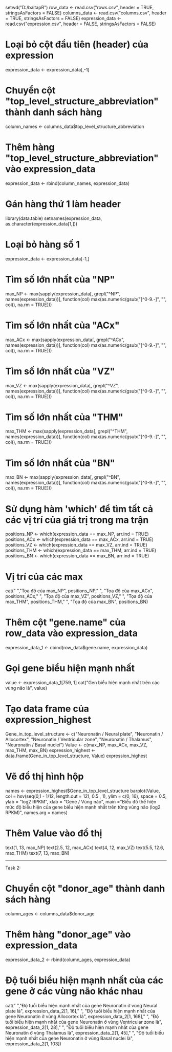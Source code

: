 setwd("D:/baitapR")
row_data <- read.csv("rows.csv", header = TRUE, stringsAsFactors = FALSE)
columns_data <- read.csv("columns.csv", header = TRUE, stringsAsFactors = FALSE)
expression_data <- read.csv("expression.csv", header = FALSE, stringsAsFactors = FALSE)

# Loại bỏ cột đầu tiên (header) của expression
expression_data <- expression_data[,-1]

# Chuyển cột "top_level_structure_abbreviation" thành danh sách hàng
column_names <- columns_data$top_level_structure_abbreviation

# Thêm hàng "top_level_structure_abbreviation" vào expression_data
expression_data <- rbind(column_names, expression_data)

# Gán hàng thứ 1 làm header
library(data.table)
setnames(expression_data, as.character(expression_data[1,]))

# Loại bỏ hàng số 1
expression_data <- expression_data[-1,]

# Tìm số lớn nhất của "NP"
max_NP <- max(sapply(expression_data[, grepl("^NP", names(expression_data))], function(col) max(as.numeric(gsub("[^0-9.-]", "", col)), na.rm = TRUE)))
# Tìm số lớn nhất của "ACx"
max_ACx <- max(sapply(expression_data[, grepl("^ACx", names(expression_data))], function(col) max(as.numeric(gsub("[^0-9.-]", "", col)), na.rm = TRUE)))
# Tìm số lớn nhất của "VZ"
max_VZ <- max(sapply(expression_data[, grepl("^VZ", names(expression_data))], function(col) max(as.numeric(gsub("[^0-9.-]", "", col)), na.rm = TRUE)))
# Tìm số lớn nhất của "THM"
max_THM <- max(sapply(expression_data[, grepl("^THM", names(expression_data))], function(col) max(as.numeric(gsub("[^0-9.-]", "", col)), na.rm = TRUE)))
# Tìm số lớn nhất của "BN"
max_BN <- max(sapply(expression_data[, grepl("^BN", names(expression_data))], function(col) max(as.numeric(gsub("[^0-9.-]", "", col)), na.rm = TRUE)))


# Sử dụng hàm 'which' để tìm tất cả các vị trí của giá trị trong ma trận
positions_NP <- which(expression_data == max_NP, arr.ind = TRUE)
positions_ACx <- which(expression_data == max_ACx, arr.ind = TRUE)
positions_VZ <- which(expression_data == max_VZ, arr.ind = TRUE)
positions_THM <- which(expression_data == max_THM, arr.ind = TRUE)
positions_BN <- which(expression_data == max_BN, arr.ind = TRUE)


# Vị trí của các max
cat("    ","Tọa độ của max_NP", positions_NP,"
    ",
"Tọa độ của max_ACx", positions_ACx,"
    ",
"Tọa độ của max_VZ", positions_VZ,"
    ",
"Tọa độ của max_THM", positions_THM,"
    ",
"Tọa độ của max_BN", positions_BN)


# Thêm cột "gene.name" của row_data vào expression_data
expression_data_1 <- cbind(row_data$gene.name, expression_data)

# Gọi gene biểu hiện mạnh nhất
value <- expression_data_1[759, 1]
cat("Gen biểu hiện mạnh nhất trên các vùng não là", value)

# Tạo data frame của expression_highest
Gene_in_top_level_structure <- c("Neuronatin / Neural plate", "Neuronatin / Allocortex", "Neuronatin / Ventricular zone", "Neuronatin / Thalamus", "Neuronatin / Basal nuclei")
Value <- c(max_NP, max_ACx, max_VZ, max_THM, max_BN)
expression_highest <- data.frame(Gene_in_top_level_structure, Value)
expression_highest

# Vẽ đồ thị hình hộp
names <- expression_highest$Gene_in_top_level_structure
barplot(Value, 
col = hsv(seq(0,1 - 1/12, length.out = 12), 0.5 , 1),
ylim = c(0, 16), space = 0.5,
ylab = "log2 RPKM", xlab = "Gene / Vùng não", main ="Biểu đồ thể hiện mức độ biểu hiện của gene biểu hiện mạnh nhất trên từng vùng não (log2 RPKM)", names.arg = names)

# Thêm Value vào đồ thị
text(1, 13, max_NP)
text(2.5, 12, max_ACx)
text(4, 12, max_VZ)
text(5.5, 12.6, max_THM)
text(7, 13, max_BN)


-------------------------------------------------------
Task 2:

# Chuyển cột "donor_age" thành danh sách hàng
column_ages <- columns_data$donor_age

# Thêm hàng "donor_age" vào expression_data
expression_data_2 <- rbind(column_ages, expression_data)

# Độ tuổi biểu hiện mạnh nhất của các gene ở các vùng não khác nhau
cat("    ","Độ tuổi biểu hiện mạnh nhất của gene Neuronatin ở vùng Neural plate là", expression_data_2[1, 16],"
    ",
"Độ tuổi biểu hiện mạnh nhất của gene Neuronatin ở vùng Allocortex là", expression_data_2[1, 168],"
    ",
"Độ tuổi biểu hiện mạnh nhất của gene Neuronatin ở vùng Ventricular zone là", expression_data_2[1, 28],"
    ",
"Độ tuổi biểu hiện mạnh nhất của gene Neuronatin ở vùng Thalamus là", expression_data_2[1, 45],"
    ",
"Độ tuổi biểu hiện mạnh nhất của gene Neuronatin ở vùng Basal nuclei là", expression_data_2[1, 103])

